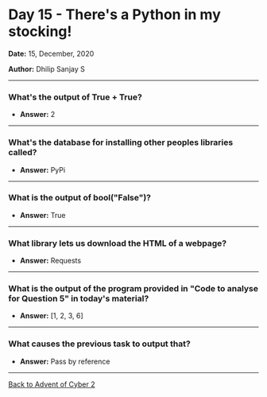 # Day 15 - There's a Python in my stocking!

**Date:** 15, December, 2020

**Author:** Dhilip Sanjay S

---

### What's the output of True + True?
- **Answer:** 2

---

### What's the database for installing other peoples libraries called?
- **Answer:** PyPi

---

### What is the output of bool("False")?
- **Answer:** True

---

### What library lets us download the HTML of a webpage?
- **Answer:** Requests

---

### What is the output of the program provided in "Code to analyse for Question 5" in today's material?
- **Answer:** [1, 2, 3, 6]

---

### What causes the previous task to output that?
- **Answer:** Pass by reference

---

[Back to Advent of Cyber 2](/TryHackMe/Advent%20of%20Cyber%202) 
